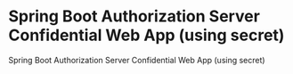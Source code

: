 # Spring Boot Authorization Server Confidential Web App (using secret)
Spring Boot Authorization Server Confidential Web App (using secret)
